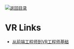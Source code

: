 [![返回目录](https://parg.co/UGo)](https://github.com/wxyyxc1992/Awesome-Links) 
 
 
# VR Links

- [从前端工程师到VR工程师基础](https://zhuanlan.zhihu.com/p/24355583)